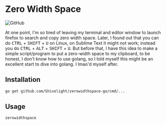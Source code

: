 # Zero Width Space

![GitHub](https://img.shields.io/github/license/Shivelight/zerowidthspace-go)

At one point, I'm so tired of leaving my terminal and editor window to launch firefox to search and copy zero width space. Later, I found out that you can do <kbd>CTRL</kbd> + <kbd>SHIFT</kbd> + <kbd>U</kbd> on Linux, on Sublime Text it might not work; instead you do <kbd>CTRL</kbd> + <kbd>ALT</kbd> + <kbd>SHIFT</kbd> + <kbd>U</kbd>. But before that, I have this idea to make a simple script/program to put a zero-width space to my clipboard, to be honest, I don't know how to use golang, so I told myself this might be an excellent start to dive into golang. I lmao'd myself after.

## Installation

```sh
go get github.com/Shivelight/zerowidthspace-go/cmd/...
```

## Usage

```sh
zerowidthspace
```